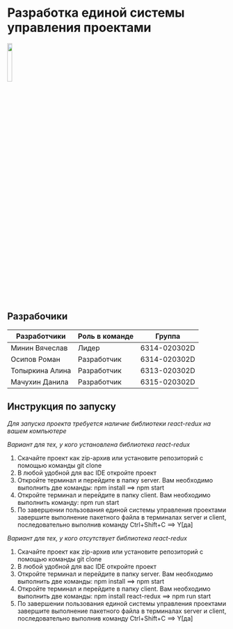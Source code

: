 # Разработка единой системы управления проектами

<img align="center" width="15%" src="https://github.com/algorithm-ssau/SSAU-management-studio/client/src/assets/img/navbar-logo.svg">     


## Разрабочики

|  Разработчики  |   Роль в команде   |  Группа  | 
|-------------------|-------------------|-------------------|
|Минин Вячеслав|  Лидер  |6314-020302D|
|Осипов Роман|  Разработчик  |6314-020302D|
|Топыркина Алина|  Разработчик  |6313-020302D|
|Мачухин Данила|  Разработчик  |6315-020302D|

## Инструкция по запуску 

*Для запуска проекта требуется наличие библиотеки react-redux на вашем компьютере*

*Вариант для тех, у кого установлена библиотека react-redux*

1) Скачайте проект как zip-архив или установите репозиторий с помощью команды git clone
2) В любой удобной для вас IDE откройте проект
3) Откройте терминал и перейдите в папку server. Вам необходимо выполнить две команды: npm install ==> npm start 
4) Откройте терминал и перейдите в папку client. Вам необходимо выполнить команду: npm run start
5) По завершении пользования единой системы управления проектами завершите выполнение пакетного файла в терминалах server и client, последовательно выполнив команду Ctrl+Shift+C ==> Y[да]

*Вариант для тех, у кого отсутствует библиотека react-redux*
1) Скачайте проект как zip-архив или установите репозиторий с помощью команды git clone
2) В любой удобной для вас IDE откройте проект
3) Откройте терминал и перейдите в папку server. Вам необходимо выполнить две команды: npm install ==> npm start 
4) Откройте терминал и перейдите в папку client. Вам необходимо выполнить две команды: npm install react-redux ==> npm run start
5) По завершении пользования единой системы управления проектами завершите выполнение пакетного файла в терминалах server и client, последовательно выполнив команду Ctrl+Shift+C ==> Y[да]
